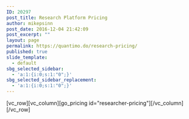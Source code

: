 ```yaml
---
ID: 20297
post_title: Research Platform Pricing
author: mikepsinn
post_date: 2016-12-04 21:42:09
post_excerpt: ""
layout: page
permalink: https://quantimo.do/research-pricing/
published: true
slide_template:
  - default
sbg_selected_sidebar:
  - 'a:1:{i:0;s:1:"0";}'
sbg_selected_sidebar_replacement:
  - 'a:1:{i:0;s:1:"0";}'
---
```

[vc_row][vc_column][go_pricing id="researcher-pricing"][/vc_column][/vc_row]